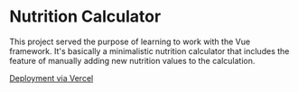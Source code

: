 # Nutrition Calculator

This project served the purpose of learning to work with the Vue framework. It's basically a minimalistic nutrition calculator that includes the feature of manually adding new nutrition values to the calculation.

[Deployment via Vercel](https://first-vue-5g7nq42wj-matthes-baer.vercel.app/)
